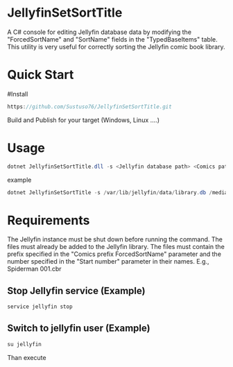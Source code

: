 # JellyfinSetSortTitle

A C# console for editing Jellyfin database data by modifying the "ForcedSortName" and "SortName" fields in the "TypedBaseItems" table.
This utility is very useful for correctly sorting the Jellyfin comic book library.
# Quick Start

#Install 
```c#
https://github.com/Sustuso76/JellyfinSetSortTitle.git
```
Build and Publish for your target (Windows, Linux ....)

# Usage

```c#
dotnet JellyfinSetSortTitle.dll -s <Jellyfin database path> <Comics path> <Comics prefix ForcedSortName> <Start number>
```
example 
```c#
dotnet JellyfinSetSortTitle -s /var/lib/jellyfin/data/library.db /media/comic/Spiderman Spiderman 001
```
# Requirements
The Jellyfin instance must be shut down before running the command.
The files must already be added to the Jellyfin library.
The files must contain the prefix specified in the "Comics prefix ForcedSortName" parameter and the number specified in the "Start number" parameter in their names.
E.g., Spiderman 001.cbr

## Stop Jellyfin service (Example)
```c#
service jellyfin stop
```

## Switch to jellyfin user (Example)
```c#
su jellyfin
```
Than execute
